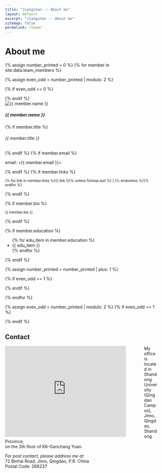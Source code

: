 ```yaml
---
title: "Jiangshan :: About me"
layout: default
excerpt: "Jiangshan -- About me"
sitemap: false
permalink: /team/
---
```


<div class="px-2 gx-2">
<!--
**We are  looking for new PhD students, Postdocs, and Master students to join the team** [(see openings)]({{ site.url }}{{ site.baseurl }}/vacancies) **!**
Jump to [staff](#staff), [master and bachelor students](#master-and-bachelor-students), [alumni](#alumni), [administrative support](#administrative-support), [lab visitors](#lab-visitors).
-->


# About me


{% assign number_printed = 0 %}
{% for member in site.data.team_members %}

{% assign even_odd = number_printed | modulo: 2 %}

{% if even_odd == 0 %}
<div class="row">
{% endif %}

<div class="col-sm-6 clearfix">

<!-- Card -->
<div class="card mb-3 border-0">
<div class="row g-0">
<div class="col-md-4">
<img src="{{ site.url }}{{ site.baseurl }}/images/teampic/{{ member.photo }}" class="img-fluid rounded-start" alt="{{ member.name }}">
</div>
<div class="col-md-8">
<div class="card-body">
<h5 class="card-title">{{ member.name }}</h5>
{% if member.title %}
<h6 class="card-subtitle mb-2 text-muted">{{ member.title }}</h6>
{% endif %}
{% if member.email %}
<p class="card-text">email: <{{ member.email }}></p>
{% endif %}
{% if member.links %}
<p class="card-text"><small>{% for link in member.links %}{{ link }}{% unless forloop.last %} | {% endunless %}{% endfor %}</small></p>
{% endif %}
</div>
</div>
</div>
</div>

{% if member.bio %}
<p><small>{{ member.bio }}</small></p>
{% endif %}

{% if member.education %}
<ul style="overflow: hidden">
{% for edu_item in member.education %}
<li> {{ edu_item }} </li>
{% endfor %}
</ul>
{% endif %}
</div>

{% assign number_printed = number_printed | plus: 1 %}

{% if even_odd == 1 %}
</div>
{% endif %}

{% endfor %}

{% assign even_odd = number_printed | modulo: 2 %}
{% if even_odd == 1 %}
</div>
{% endif %}

## Contact

<div class="row">
<div id="rc7-map" style="width: 450px; float: left; margin-right: 10px">
<iframe src="https://www.google.com/maps/place/%E5%B1%B1%E4%B8%9C%E5%A4%A7%E5%AD%A6%E9%9D%92%E5%B2%9B%E6%A0%A1%E5%8C%BA/@36.3552623,120.6887353,17z/data=!3m1!4b1!4m6!3m5!1s0x359659f2eee4791f:0x776a63c1f1ddd4a9!8m2!3d36.355258!4d120.690924!16s%2Fg%2F11cnpw3p4n" width="400" height="300" style="border:0;" allowfullscreen="" loading="lazy" referrerpolicy="no-referrer-when-downgrade"></iframe>
</div>

My office is located in Shandong University (Qingdao Campus),
Jimo, Qingdao, Shandong Province, <br />
on the 3th floor of K6-Ganchang Yuan.

*For post contact, please address me at* <br />
72 Binhai Road, Jimo, Qingdao, P.R. China <br />
Postal Code: 266237 <br />
</div>

</div>

